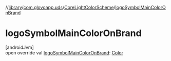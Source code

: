 //[library](../../../index.md)/[com.glovoapp.uds](../index.md)/[CoreLightColorScheme](index.md)/[logoSymbolMainColorOnBrand](logo-symbol-main-color-on-brand.md)

# logoSymbolMainColorOnBrand

[androidJvm]\
open override val [logoSymbolMainColorOnBrand](logo-symbol-main-color-on-brand.md): [Color](https://developer.android.com/reference/kotlin/androidx/compose/ui/graphics/Color.html)
